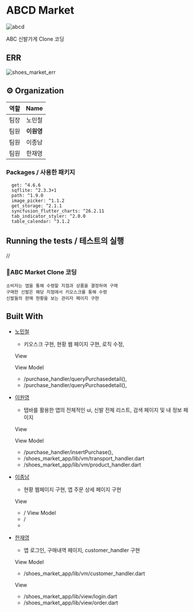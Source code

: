
# ABCD Market 

![abcd](https://github.com/user-attachments/assets/c3dab463-9b06-43ea-991e-f886e4654b26)


ABC 신발가게 Clone 코딩


## ERR

![shoes_market_err](https://github.com/user-attachments/assets/e13b4576-8927-48c7-95f0-3fd73fd0bb94)


## ⚙ Organization

|    역할   |           Name           | 
|  :-----: | :----------------------: | 
|    팀장   | <center> 노민철  </center> |
|    팀원   | <center> **이원영** </center> | 
|    팀원   | <center> 이종남  </center> |
|    팀원   | <center> 한재영  </center> |

### Packages / 사용한 패키지

```
  get: ^4.6.6
  sqflite: ^2.3.3+1
  path: ^1.9.0
  image_picker: ^1.1.2
  get_storage: ^2.1.1
  syncfusion_flutter_charts: ^26.2.11
  tab_indicator_styler: ^2.0.0
  table_calendar: ^3.1.2
```

## Running the tests / 테스트의 실행

//

### ABC Market Clone 코딩

```
소비자는 앱을 통해 수령할 지점과 상품을 결정하여 구매
구매한 신발은 해당 지점에서 키오스크를 통해 수령
신발들의 판매 현황을 보는 관리자 페이지 구현
```

## Built With 
* [노민철]((https://github.com/nnmmnn15))
  - 키오스크 구현, 현황 웹 페이지 구현, 로직 수정,
    
  View
 
  View Model
  - /purchase_handler/queryPurchasedetail(),
  - /purchase_handler/queryPurchasedetail(),


* [이원영](https://github.com/Leewonyooung)
  - 탭바를 활용한 앱의 전체적인 ui, 신발 전체 리스트, 검색 페이지 및 내 정보 페이지
 
  View

  View Model
  - /purchase_handler/insertPurchase(),
  - /shoes_market_app/lib/vm/transport_handler.dart
  - /shoes_market_app/lib/vm/product_handler.dart
 
    
* [이종남](https://github.com/LeeJongNam7)
  - 현황 웹페이지 구현, 앱 주문 상세 페이지 구현

  View
  - /
  View Model
  - /
  - 
* [한재영](https://github.com/hanjaeng)
   - 앱 로그인, 구매내역 페이지, customer_handler 구현
     
   View Model
   - /shoes_market_app/lib/vm/customer_handler.dart
 
   View
   - /shoes_market_app/lib/view/login.dart
   - /shoes_market_app/lib/view/order.dart

